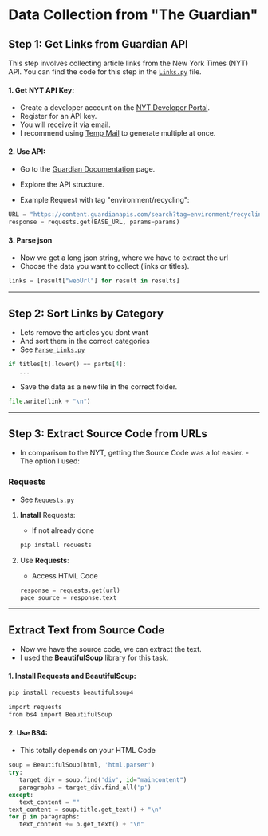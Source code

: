 # Data Collection from "The Guardian"

## Step 1: Get Links from **Guardian API**

This step involves collecting article links from the New York Times (NYT) API. You can find the code for this step in the [`Links.py`](Links.py) file.

#### 1. **Get NYT API Key**:

- Create a developer account on the [NYT Developer Portal](https://open-platform.theguardian.com/).
- Register for an API key.
- You will receive it via email.
- I recommend using [Temp Mail](https://temp-mail.org/en/) to generate multiple at once.

#### 2. **Use API**:

- Go to the [Guardian Documentation](https://open-platform.theguardian.com/documentation/) page.
- Explore the API structure.

- Example Request with tag "environment/recycling":

```python
URL = "https://content.guardianapis.com/search?tag=environment/recycling&api-key=test"
response = requests.get(BASE_URL, params=params)
```

#### 3. Parse json

- Now we get a long json string, where we have to extract the url
- Choose the data you want to collect (links or titles).

```python
links = [result["webUrl"] for result in results]
```

---

## Step 2: Sort Links by Category

- Lets remove the articles you dont want
- And sort them in the correct categories
- See [`Parse_Links.py`](./Parse_Links.py)

```python
if titles[t].lower() == parts[4]:
   ...
```

- Save the data as a new file in the correct folder.

```python
file.write(link + "\n")
```

---

## Step 3: Extract Source Code from URLs

- In comparison to the NYT, getting the Source Code was a lot easier.
  -The option I used:

### Requests

- See [`Requests.py`](./Requests.py)

1. **Install** Requests:

   - If not already done

   ```sh
   pip install requests
   ```

2. Use **Requests**:

   - Access HTML Code

   ```python
   response = requests.get(url)
   page_source = response.text
   ```

---

## Extract Text from Source Code

- Now we have the source code, we can extract the text.
- I used the **BeautifulSoup** library for this task.

#### 1. **Install** Requests and BeautifulSoup:

```sh
pip install requests beautifulsoup4
```

```sh
import requests
from bs4 import BeautifulSoup
```

#### 2. **Use** BS4:

- This totally depends on your HTML Code

```python
soup = BeautifulSoup(html, 'html.parser')
try:
   target_div = soup.find('div', id="maincontent")
   paragraphs = target_div.find_all('p')
except:
   text_content = ""
text_content = soup.title.get_text() + "\n"
for p in paragraphs:
   text_content += p.get_text() + "\n"
```

